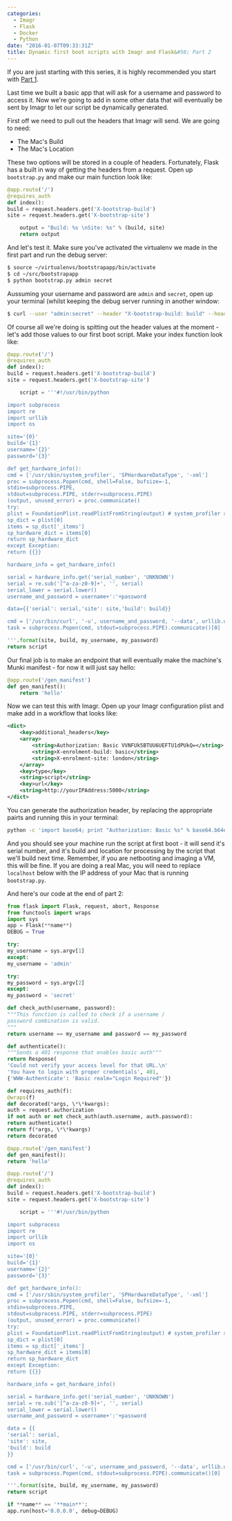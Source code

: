 ```yaml
---
categories:
  - Imagr
  - Flask
  - Docker
  - Python
date: "2016-01-07T09:33:31Z"
title: Dynamic first boot scripts with Imagr and Flask&#58; Part 2
---
```


If you are just starting with this series, it is highly recommended you start with [Part 1](http://grahamgilbert.com/blog/2016/01/05/dynamic-first-boot-scripts-with-imagr-and-flask/).

Last time we built a basic app that will ask for a username and password to access it. Now we're going to add in some other data that will eventually be sent by Imagr to let our script be dynamically generated. <!--more-->

First off we need to pull out the headers that Imagr will send. We are going to need:

- The Mac's Build
- The Mac's Location

These two options will be stored in a couple of headers. Fortunately, Flask has a built in way of getting the headers from a request. Open up `bootstrap.py` and make our main function look like:

```python linenos:false ~/src/bootstrapapp/bootstrap.py
@app.route('/')
@requires_auth
def index():
build = request.headers.get('X-bootstrap-build')
site = request.headers.get('X-bootstrap-site')

    output = "Build: %s \nSite: %s" % (build, site)
    return output

````

And let's test it. Make sure you've activated the virtualenv we made in the first part and run the debug server:

``` bash
$ source ~/virtualenvs/bootstrapapp/bin/activate
$ cd ~/src/bootstrapapp
$ python bootstrap.py admin secret
````

Aussuming your username and password are `admin` and `secret`, open up your terminal (whilst keeping the debug server running in another window:

```bash
$ curl --user "admin:secret" --header "X-bootstrap-build: build" --header "X-bootstrap-site: site" http://localhost:5000
```

Of course all we're doing is spitting out the header values at the moment - let's add those values to our first boot script. Make your index function look like:

``` python linenos:false ~/src/bootstrapapp/bootstrap.py
@app.route('/')
@requires_auth
def index():
build = request.headers.get('X-bootstrap-build')
site = request.headers.get('X-bootstrap-site')

    script = '''#!/usr/bin/python

import subprocess
import re
import urllib
import os

site='{0}'
build='{1}'
username='{2}'
password='{3}'

def get_hardware_info():
cmd = ['/usr/sbin/system_profiler', 'SPHardwareDataType', '-xml']
proc = subprocess.Popen(cmd, shell=False, bufsize=-1,
stdin=subprocess.PIPE,
stdout=subprocess.PIPE, stderr=subprocess.PIPE)
(output, unused_error) = proc.communicate()
try:
plist = FoundationPlist.readPlistFromString(output) # system_profiler xml is an array
sp_dict = plist[0]
items = sp_dict['_items']
sp_hardware_dict = items[0]
return sp_hardware_dict
except Exception:
return {{}}

hardware_info = get_hardware_info()

serial = hardware_info.get('serial_number', 'UNKNOWN')
serial = re.sub('[^a-za-z0-9]+', '', serial)
serial_lower = serial.lower()
username_and_password = username+':'+password

data={{'serial': serial,'site': site,'build': build}}

cmd = ['/usr/bin/curl', '-u', username_and_password, '--data', urllib.urlencode(data), 'http://localhost:5000/gen_manifest/']
task = subprocess.Popen(cmd, stdout=subprocess.PIPE).communicate()[0]

'''.format(site, build, my_username, my_password)
return script

````

Our final job is to make an endpoint that will eventually make the machine's Munki manifest - for now it will just say hello:

``` python linenos:false ~/src/bootstrapapp/bootstrap.py
@app.route('/gen_manifest')
def gen_manifest():
    return 'hello'
````

Now we can test this with Imagr. Open up your Imagr configuration plist and make add in a workflow that looks like:

```xml linenos:false
<dict>
	<key>additional_headers</key>
	<array>
		<string>Authorization: Basic VVNFUk5BTUU6UEFTU1dPUkQ=</string>
		<string>X-enrolment-build: basic</string>
		<string>X-enrolment-site: london</string>
	</array>
	<key>type</key>
	<string>script</string>
	<key>url</key>
	<string>http://yourIPAddress:5000</string>
</dict>
```

You can generate the authorization header, by replacing the appropriate pairts and running this in your terminal:

```bash
python -c 'import base64; print "Authorization: Basic %s" % base64.b64encode("USERNAME:PASSWORD")'
```

And you should see your machine run the script at first boot - it will send it's serial number, and it's build and location for processing by the script that we'll build next time. Remember, if you are netbooting and imaging a VM, this will be fine. If you are doing a real Mac, you will need to replace `localhost` below with the IP address of your Mac that is running `bootstrap.py`.

And here's our code at the end of part 2:

``` python ~/src/bootstrapapp/bootstrap.py
from flask import Flask, request, abort, Response
from functools import wraps
import sys
app = Flask(**name**)
DEBUG = True

try:
my_username = sys.argv[1]
except:
my_username = 'admin'

try:
my_password = sys.argv[2]
except:
my_password = 'secret'

def check_auth(username, password):
"""This function is called to check if a username /
password combination is valid.
"""
return username == my_username and password == my_password

def authenticate():
"""Sends a 401 response that enables basic auth"""
return Response(
'Could not verify your access level for that URL.\n'
'You have to login with proper credentials', 401,
{'WWW-Authenticate': 'Basic realm="Login Required"'})

def requires_auth(f):
@wraps(f)
def decorated(*args, \*\*kwargs):
auth = request.authorization
if not auth or not check_auth(auth.username, auth.password):
return authenticate()
return f(*args, \*\*kwargs)
return decorated

@app.route('/gen_manifest')
def gen_manifest():
return 'hello'

@app.route('/')
@requires_auth
def index():
build = request.headers.get('X-bootstrap-build')
site = request.headers.get('X-bootstrap-site')

    script = '''#!/usr/bin/python

import subprocess
import re
import urllib
import os

site='{0}'
build='{1}'
username='{2}'
password='{3}'

def get_hardware_info():
cmd = ['/usr/sbin/system_profiler', 'SPHardwareDataType', '-xml']
proc = subprocess.Popen(cmd, shell=False, bufsize=-1,
stdin=subprocess.PIPE,
stdout=subprocess.PIPE, stderr=subprocess.PIPE)
(output, unused_error) = proc.communicate()
try:
plist = FoundationPlist.readPlistFromString(output) # system_profiler xml is an array
sp_dict = plist[0]
items = sp_dict['_items']
sp_hardware_dict = items[0]
return sp_hardware_dict
except Exception:
return {{}}

hardware_info = get_hardware_info()

serial = hardware_info.get('serial_number', 'UNKNOWN')
serial = re.sub('[^a-za-z0-9]+', '', serial)
serial_lower = serial.lower()
username_and_password = username+':'+password

data = {{
'serial': serial,
'site': site,
'build': build
}}

cmd = ['/usr/bin/curl', '-u', username_and_password, '--data', urllib.urlencode(data), 'http://localhost:5000/gen_manifest/']
task = subprocess.Popen(cmd, stdout=subprocess.PIPE).communicate()[0]

'''.format(site, build, my_username, my_password)
return script

if **name** == '**main**':
app.run(host='0.0.0.0', debug=DEBUG)

```

```
